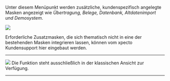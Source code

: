 Unter diesem Menüpunkt werden zusätzliche, kundenspezifisch angelegte Masken angezeigt wie *Übertragung, Belege, Datenbank, Altdatenimport und Demosystem*.

![](http://xpecto.github.io/docs/img/img_1461932716072.png)

Erforderliche Zusatzmasken, die sich thematisch nicht in eine der bestehenden Masken integrieren lassen, können vom xpecto Kundensupport hier eingebaut werden.


----------
![](http://xpecto.github.io/docs/xpecto/Grafiken/gr_gluehbirne.jpg) Die Funktion steht ausschließlich in der klassischen Ansicht zur Verfügung.

----------
